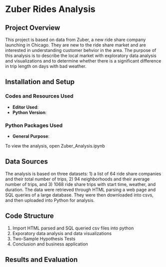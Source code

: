 # Zuber Rides Analysis

## Project Overview

This project is based on data from Zuber, a new ride share company launching in Chicago. They are new to the ride share market and are interested in understanding customer behvior in the area. The purpose of this analysis is to describe the local market with exploratory data analysis and visualizations and to determine whether there is a significant difference in trip length on days with bad weather. 

## Installation and Setup

### Codes and Resources Used

  - <b>Editor Used</b>:
  - <b>Python Version</b>:

### Python Packages Used

  - <b>General Purpose</b>:

To view the analysis, open Zuber_Analysis.ipynb

## Data Sources

The analysis is based on three datasets: 1) a list of 64 ride share companies and their total number of trips, 2) 94 neighborhoods and their average number of trips, and 3) 1068 ride share trips with start time, weather, and duration. The data were retrieved through HTML parsing a web page and SQL queries of a large database. They were then downloaded into csvs, and then uploaded into Python for analysis. 

## Code Structure

1. Import HTML parsed and SQL queried csv files into python
2. Exporatory data analysis and data visualizations
3. Two-Sample Hypothesis Tests
4. Conclusion and business application

## Results and Evaluation

